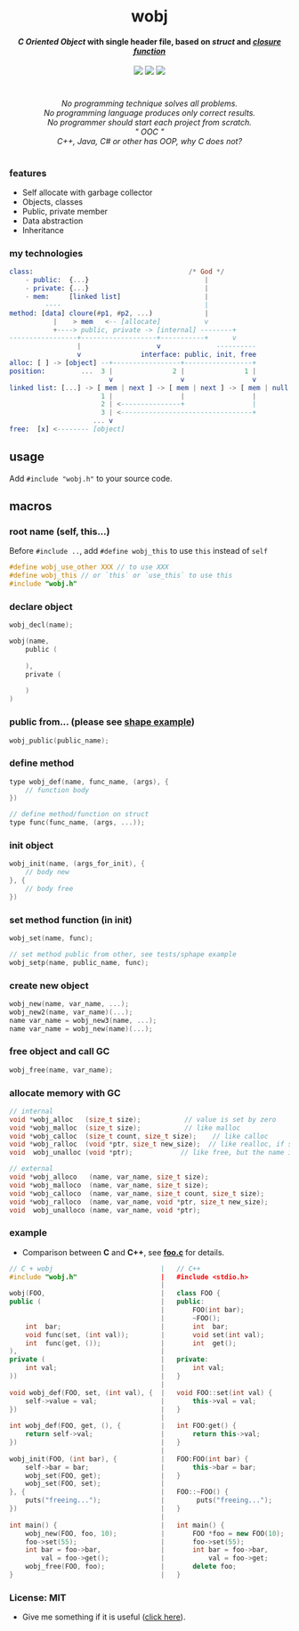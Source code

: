 <p align="center">
    <h1 align="center">wobj</h1>
    <h4 align="center">
        <i>C Oriented Object</i> with single header file, based on <i>struct</i> and <a href="https://github.com/yulon/clofn" target="_blank"><i>closure function</i></a>
    </h4>
    <p align="center">
        <a href="https://travis-ci.org/wy3/wobj" target="_blank"><img src="https://travis-ci.org/wy3/wobj.svg?branch=master"></a>
        <a href="#"><img src="https://img.shields.io/badge/gc-✓-brightgreen.svg"></a>
        <a href="#"><img src="https://img.shields.io/badge/os-cross--platform-blue.svg"></a>
    </p>
    <h1></h1>
    <p align="center">
        <i>No programming technique solves all problems.</i><br>
        <i>No programming language produces only correct results.</i><br>
        <i>No programmer should start each project from scratch.</i><br>
        <i>" OOC "</i>
        <br>
        <i>C++, Java, C# or other has OOP, why C does not?</i><br>
    </p>
    <h1></h1>
</p>

### features
- Self allocate with garbage collector
- Objects, classes
- Public, private member
- Data abstraction
- Inheritance

### my technologies

```elm
class:                                       /* God */
    - public:  {...}                             |
    - private: {...}                             |
    - mem:     [linked list]                     |
         ----                                    |
method: [data] cloure(#p1, #p2, ...)             |
           |    > mem   <-- [allocate]           v
           +----> public, private -> [internal] --------+
-----------------+-------------------+-----------+      v
                 |                   v              ----------
                 v               interface: public, init, free
alloc: [ ] -> [object] --+-----------------+-----------------+
position:         ...  3 |               2 |               1 |
                         v                 v                 v
linked list: [...] -> [ mem | next ] -> [ mem | next ] -> [ mem | null ]
                       1 |                 |                 |
                       2 | <---------------+                 |
                       3 | <---------------------------------+
                     ... v 
free:  [x] <-------- [object]
```

## usage
Add `#include "wobj.h"` to your source code.

## macros

### root name (self, this...)

Before `#include ..`, add `#define wobj_this` to use `this` instead of `self`

```c
#define wobj_use_other XXX // to use XXX
#define wobj_this // or `this` or `use_this` to use this
#include "wobj.h"
```

### declare object

```c
wobj_decl(name);

wobj(name,
    public (
    
    ),
    private (
    
    )
)
```

### public from... (please see [shape example](https://github.com/small-c/wobj/tree/master/tests/shape))

```c
wobj_public(public_name);
```

### define method

```c
type wobj_def(name, func_name, (args), {
    // function body
})

// define method/function on struct
type func(func_name, (args, ...));
```

### init object

```c
wobj_init(name, (args_for_init), {
    // body new
}, {
    // body free
})
```

### set method function (in init)
```c
wobj_set(name, func);

// set method public from other, see tests/sphape example
wobj_setp(name, public_name, func);
```

### create new object
```c
wobj_new(name, var_name, ...);
wobj_new2(name, var_name)(...);
name var_name = wobj_new3(name, ...);
name var_name = wobj_new(name)(...);
```

### free object and call GC

```c
wobj_free(name, var_name);
```

### allocate memory with GC

```c
// internal
void *wobj_alloc   (size_t size);           // value is set by zero
void *wobj_malloc  (size_t size);           // like malloc
void *wobj_calloc  (size_t count, size_t size);    // like calloc
void *wobj_ralloc  (void *ptr, size_t new_size);  // like realloc, if size == 0 then memory would be freed
void  wobj_unalloc (void *ptr);            // like free, but the name is `unalloc`

// external
void *wobj_alloco   (name, var_name, size_t size);
void *wobj_malloco  (name, var_name, size_t size);
void *wobj_calloco  (name, var_name, size_t count, size_t size);
void *wobj_ralloco  (name, var_name, void *ptr, size_t new_size);
void  wobj_unalloco (name, var_name, void *ptr);
```

### example

- Comparison between **C** and **C++**, see [**foo.c**](https://github.com/wy3/wobj/blob/master/tests/foo.c) for details.

```c++
// C + wobj                           |   // C++
#include "wobj.h"                     |   #include <stdio.h>
                                      |   
wobj(FOO,                             |   class FOO {
public (                              |   public:
                                      |       FOO(int bar);
                                      |       ~FOO();
    int  bar;                         |       int  bar;
    void func(set, (int val));        |       void set(int val);
    int  func(get, ());               |       int  get();
),                                    |
private (                             |   private:
    int val;                          |       int val;
))                                    |   }
                                      |   
void wobj_def(FOO, set, (int val), {  |   void FOO::set(int val) {
    self->value = val;                |       this->val = val;
})                                    |   }
                                      |   
int wobj_def(FOO, get, (), {          |   int FOO:get() {
    return self->val;                 |       return this->val;
})                                    |   }
                                      |
wobj_init(FOO, (int bar), {           |   FOO:FOO(int bar) {
    self->bar = bar;                  |       this->bar = bar;
    wobj_set(FOO, get);               |   }
    wobj_set(FOO, set);               |       
}, {                                  |   FOO::~FOO() {
    puts("freeing...");               |        puts("freeing...");
})                                    |   }
                                      |
int main() {                          |   int main() {
    wobj_new(FOO, foo, 10);           |       FOO *foo = new FOO(10);
    foo->set(55);                     |       foo->set(55);
    int bar = foo->bar,               |       int bar = foo->bar,
        val = foo->get();             |           val = foo->get;
    wobj_free(FOO, foo);              |       delete foo;
}                                     |   }
```

### License: MIT
- Give me something if it is useful ([click here](https://www.paypal.com/cgi-bin/webscr?cmd=_s-xclick&hosted_button_id=CZ5C58TN4LY4L)).
